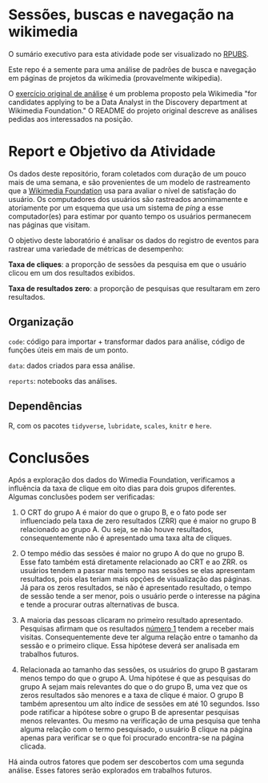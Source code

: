 # Sessões, buscas e navegação na wikimedia

O sumário executivo para esta atividade pode ser visualizado no [RPUBS](http://rpubs.com/aminueza/DiscoveryHiringAnalyst2016).

Este repo é a semente para uma análise de padrões de busca e navegação em páginas de projetos da wikimedia (provavelmente wikipedia).

O [exercício original de análise](https://github.com/wikimedia-research/Discovery-Hiring-Analyst-2016) é um problema proposto pela Wikimedia "for candidates applying to be a Data Analyst in the Discovery department at Wikimedia Foundation." O README do projeto original descreve as análises pedidas aos interessados na posição.

# Report e Objetivo da Atividade

Os dados deste repositório, foram coletados com duração de um pouco mais de uma semana, e são provenientes de um modelo de rastreamento que a [Wikimedia Foundation](https://grafana.wikimedia.org/dashboard/db/eventlogging-schema) usa para avaliar o nível de satisfação do usuário. Os computadores dos usuários são rastreados anonimamente e atoriamente por um esquema que usa um sistema de *ping* a esse computador(es) para estimar por quanto tempo os usuários permanecem nas páginas que visitam. 

O objetivo deste laboratório é analisar os dados do registro de eventos para rastrear uma variedade de métricas de desempenho:

**Taxa de cliques**: a proporção de sessões da pesquisa em que o usuário clicou em um dos resultados exibidos.

**Taxa de resultados zero**: a proporção de pesquisas que resultaram em zero resultados.

## Organização

`code`: código para importar + transformar dados para análise, código de funções úteis em mais de um ponto.

`data`: dados criados para essa análise.

`reports`: notebooks das análises.

## Dependências

R, com os pacotes `tidyverse`, `lubridate`, `scales`, `knitr` e `here`.

# Conclusões

Após a exploração dos dados do Wimedia Foundation, verificamos a influência da taxa de clique em oito dias para dois grupos diferentes. Algumas conclusões podem ser verificadas:

1. O CRT do grupo A é maior do que o grupo B, e o fato pode ser influenciado pela taxa de zero resultados (ZRR) que é  maior no grupo B relacionado ao grupo A. Ou seja, se não houve resultados, consequentemente não é apresentado uma taxa alta de cliques.

2. O tempo médio das sessões é maior no grupo A do que no grupo B. Esse fato também está diretamente relacionado ao CRT e ao ZRR. os usuários tendem a passar mais tempo nas sessões se elas apresentam resultados, pois elas teriam mais opções de visualização das páginas. Já para os zeros resultados, se não é apresentado resultado, o tempo de sessão tende a ser menor, pois o usuário perde o interesse na página e tende a procurar outras alternativas de busca.

3. A maioria das pessoas clicaram no primeiro resultado apresentado. Pesquisas afirmam que os resultados [número 1](https://viverdeblog.com/7-passos-mais-trafego/) tendem a receber mais visitas. Consequentemente deve ter alguma relação entre o tamanho da sessão e o primeiro clique. Essa hipótese deverá ser analisada em trabalhos futuros.

4. Relacionada ao tamanho das sessões, os usuários do grupo B gastaram menos tempo do que o grupo A. Uma hipótese é que as pesquisas do grupo A sejam mais relevantes do que o do grupo B, uma vez que os zeros resultados são menores e a taxa de clique é maior. O grupo B também apresentou um alto índice de sessões em até 10 segundos. Isso pode ratificar a hipótese sobre o grupo B de apresentar pesquisas menos relevantes. Ou mesmo na verificação de uma pesquisa que tenha alguma relação com o termo pesquisado, o usuário B clique na página apenas para verificar se o que foi procurado encontra-se na página clicada.

Há ainda outros fatores que podem ser descobertos com uma segunda análise. Esses fatores serão explorados em trabalhos futuros.

